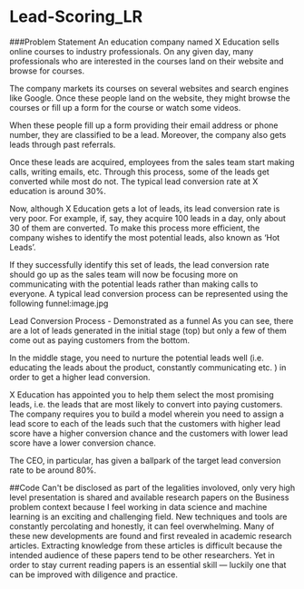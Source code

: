 # Lead-Scoring_LR

###Problem Statement
An education company named X Education sells online courses to industry professionals. On any given day, many professionals who are interested in the courses land on their website and browse for courses.

The company markets its courses on several websites and search engines like Google. Once these people land on the website, they might browse the courses or fill up a form for the course or watch some videos.

When these people fill up a form providing their email address or phone number, they are classified to be a lead. Moreover, the company also gets leads through past referrals.

Once these leads are acquired, employees from the sales team start making calls, writing emails, etc. Through this process, some of the leads get converted while most do not. The typical lead conversion rate at X education is around 30%.

Now, although X Education gets a lot of leads, its lead conversion rate is very poor. For example, if, say, they acquire 100 leads in a day, only about 30 of them are converted. To make this process more efficient, the company wishes to identify the most potential leads, also known as ‘Hot Leads’.

If they successfully identify this set of leads, the lead conversion rate should go up as the sales team will now be focusing more on communicating with the potential leads rather than making calls to everyone. A typical lead conversion process can be represented using the following funnel:image.jpg

Lead Conversion Process - Demonstrated as a funnel As you can see, there are a lot of leads generated in the initial stage (top) but only a few of them come out as paying customers from the bottom.

In the middle stage, you need to nurture the potential leads well (i.e. educating the leads about the product, constantly communicating etc. ) in order to get a higher lead conversion.

X Education has appointed you to help them select the most promising leads, i.e. the leads that are most likely to convert into paying customers.
The company requires you to build a model wherein you need to assign a lead score to each of the leads such that the customers with higher lead score have a higher conversion chance and the customers with lower lead score have a lower conversion chance.

The CEO, in particular, has given a ballpark of the target lead conversion rate to be around 80%.

##Code Can't be disclosed as part of the legalities involoved, only very high level presentation is shared and available research papers on the Business problem context because I feel working in data science and machine learning is an exciting and challenging field. New techniques and tools are constantly percolating and honestly, it can feel overwhelming. Many of these new developments are found and first revealed in academic research articles. Extracting knowledge from these articles is difficult because the intended audience of these papers tend to be other researchers. Yet in order to stay current reading papers is an essential skill — luckily one that can be improved with diligence and practice.



